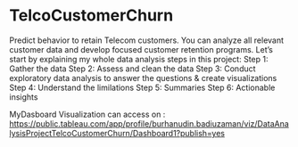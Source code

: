 # TelcoCustomerChurn
Predict behavior to retain Telecom customers. You can analyze all relevant customer data and develop focused customer retention programs.
Let’s start by explaining my whole data analysis steps in this project:
Step 1: Gather the data
Step 2: Assess and clean the data
Step 3: Conduct exploratory data analysis to answer the questions & create visualizations
Step 4: Understand the limilations
Step 5: Summaries
Step 6: Actionable insights

MyDasboard Visualization can access on : https://public.tableau.com/app/profile/burhanudin.badiuzaman/viz/DataAnalysisProjectTelcoCustomerChurn/Dashboard1?publish=yes
